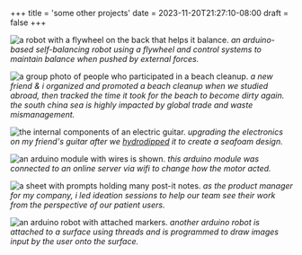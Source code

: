 +++
title = 'some other projects'
date = 2023-11-20T21:27:10-08:00
draft = false
+++

![a robot with a flywheel on the back that helps it balance.](/projects/misc/balance.png)
*an arduino-based self-balancing robot using a flywheel and control systems to maintain balance when pushed by external forces.*

![a group photo of people who participated in a beach cleanup.](/projects/misc/cleanup.png)
*a new friend & i organized and promoted a beach cleanup when we studied abroad, then tracked the time it took for the beach to become dirty again. the south china sea is highly impacted by global trade and waste mismanagement.*

![the internal components of an electric guitar.](/projects/misc/guitar.png)
*upgrading the electronics on my friend's guitar after we [hydrodipped](https://www.instructables.com/Hydro-Dip-Painting/) it to create a seafoam design.*

![an arduino module with wires is shown.](/projects/misc/wifi.png)
*this arduino module was connected to an online server via wifi to change how the motor acted.*

![a sheet with prompts holding many post-it notes.](/projects/misc/ideation.png)
*as the product manager for my company, i led ideation sessions to help our team see their work from the perspective of our patient users.*

![an arduino robot with attached markers.](/projects/misc/draw.png)
*another arduino robot is attached to a surface using threads and is programmed to draw images input by the user onto the surface.*




